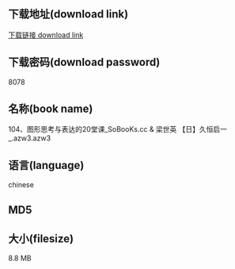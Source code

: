 ## 下载地址(download link)
[下载链接 download link](https://tutu365.netlify.app/?s=104%E3%80%81%E5%9B%BE%E5%BD%A2%E6%80%9D%E8%80%83%E4%B8%8E%E8%A1%A8%E8%BE%BE%E7%9A%8420%E5%A0%82%E8%AF%BE_SoBooKs.cc+%26+%E6%A2%81%E4%B8%96%E8%8B%B1+%E3%80%90%E6%97%A5%E3%80%91%E4%B9%85%E6%81%92%E5%90%AF%E4%B8%80_.azw3)

## 下载密码(download password)
8078

## 名称(book name)
104、图形思考与表达的20堂课_SoBooKs.cc & 梁世英 【日】久恒启一_.azw3.azw3

## 语言(language)
chinese

## MD5


## 大小(filesize)
8.8 MB
